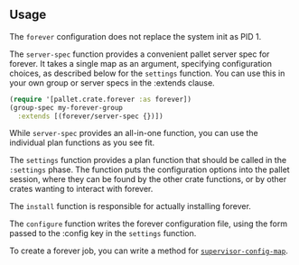 ## Usage

The `forever` configuration does not replace the system init as PID 1.

The `server-spec` function provides a convenient pallet server spec for
forever.  It takes a single map as an argument, specifying configuration
choices, as described below for the `settings` function.  You can use this
in your own group or server specs in the :extends clause.

```clj
(require '[pallet.crate.forever :as forever])
(group-spec my-forever-group
  :extends [(forever/server-spec {})])
```

While `server-spec` provides an all-in-one function, you can use the individual
plan functions as you see fit.

The `settings` function provides a plan function that should be called in the
`:settings` phase.  The function puts the configuration options into the pallet
session, where they can be found by the other crate functions, or by other
crates wanting to interact with forever.

The `install` function is responsible for actually installing forever.

The `configure` function writes the forever configuration file, using the form
passed to the :config key in the `settings` function.

To create a forever job, you can write a method for
[`supervisor-config-map`](http://palletops.com/api/0.8/pallet.crate.service.html#var-supervisor-config-map).
